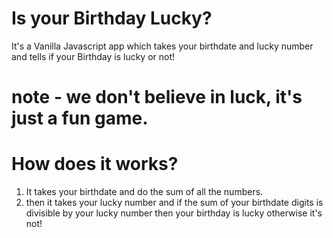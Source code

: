 # Is your Birthday Lucky?

It's a Vanilla Javascript app which takes your birthdate and lucky number and tells if your Birthday is lucky or not!

# note - we don't believe in luck, it's just a fun game.

# How does it works?
1. It takes your birthdate and do the sum of all the numbers.
2. then it takes your lucky number and if the sum of your birthdate digits is divisible by your lucky number then your birthday is lucky otherwise it's not!  
